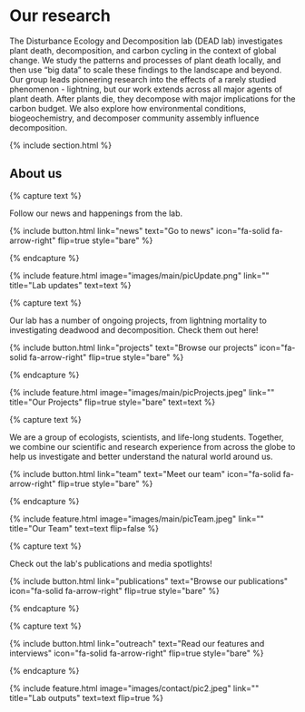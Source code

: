 ---
---

# Our research

The Disturbance Ecology and Decomposition lab (DEAD lab) investigates plant death, decomposition, and carbon cycling in the context of global change. We study the patterns and processes of plant death locally, and then use “big data” to scale these findings to the landscape and beyond. Our group leads pioneering research into the effects of a rarely studied phenomenon - lightning, but our work extends across all major agents of plant death.  After plants die, they decompose with major implications for the carbon budget. We also explore how environmental conditions, biogeochemistry, and decomposer community assembly influence decomposition. 

{% include section.html %}

## About us

{% capture text %}

Follow our news and happenings from the lab.

{%
  include button.html
  link="news"
  text="Go to news"
  icon="fa-solid fa-arrow-right"
  flip=true
  style="bare"
%}

{% endcapture %}

{%
  include feature.html
  image="images/main/picUpdate.png"
  link=""
  title="Lab updates"
  text=text
%}

{% capture text %}

Our lab has a number of ongoing projects, from lightning mortality to investigating deadwood and decomposition. Check them out here!

{%
  include button.html
  link="projects"
  text="Browse our projects"
  icon="fa-solid fa-arrow-right"
  flip=true
  style="bare"
%}

{% endcapture %}

{%
  include feature.html
  image="images/main/picProjects.jpeg"
  link=""
  title="Our Projects"
  flip=true
  style="bare"
  text=text
%}

{% capture text %}

We are a group of ecologists, scientists, and life-long students. Together, we combine our scientific and research experience from across the globe to help us investigate and better understand the natural world around us.

{%
  include button.html
  link="team"
  text="Meet our team"
  icon="fa-solid fa-arrow-right"
  flip=true
  style="bare"
%}

{% endcapture %}

{%
  include feature.html
  image="images/main/picTeam.jpeg"
  link=""
  title="Our Team"
  text=text
  flip=false
%}

{% capture text %}

Check out the lab's publications and media spotlights!

{%
  include button.html
  link="publications"
  text="Browse our publications"
  icon="fa-solid fa-arrow-right"
  flip=true
  style="bare"
%}

{% endcapture %}

{% capture text %}

{%
  include button.html
  link="outreach"
  text="Read our features and interviews"
  icon="fa-solid fa-arrow-right"
  flip=true
  style="bare"
%}

{% endcapture %}

{%
  include feature.html
  image="images/contact/pic2.jpeg"
  link=""
  title="Lab outputs"
  text=text
  flip=true
%}